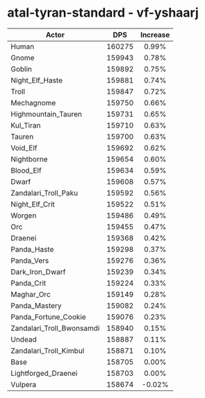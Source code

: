 # atal-tyran-standard - vf-yshaarj
| Actor | DPS | Increase |
|---|:---:|:---:|
|Human|160275|0.99%|
|Gnome|159943|0.78%|
|Goblin|159892|0.75%|
|Night_Elf_Haste|159881|0.74%|
|Troll|159847|0.72%|
|Mechagnome|159750|0.66%|
|Highmountain_Tauren|159731|0.65%|
|Kul_Tiran|159710|0.63%|
|Tauren|159700|0.63%|
|Void_Elf|159692|0.62%|
|Nightborne|159654|0.60%|
|Blood_Elf|159634|0.59%|
|Dwarf|159608|0.57%|
|Zandalari_Troll_Paku|159592|0.56%|
|Night_Elf_Crit|159522|0.51%|
|Worgen|159486|0.49%|
|Orc|159455|0.47%|
|Draenei|159368|0.42%|
|Panda_Haste|159298|0.37%|
|Panda_Vers|159276|0.36%|
|Dark_Iron_Dwarf|159239|0.34%|
|Panda_Crit|159224|0.33%|
|Maghar_Orc|159149|0.28%|
|Panda_Mastery|159082|0.24%|
|Panda_Fortune_Cookie|159076|0.23%|
|Zandalari_Troll_Bwonsamdi|158940|0.15%|
|Undead|158887|0.11%|
|Zandalari_Troll_Kimbul|158871|0.10%|
|Base|158705|0.00%|
|Lightforged_Draenei|158703|0.00%|
|Vulpera|158674|-0.02%|
